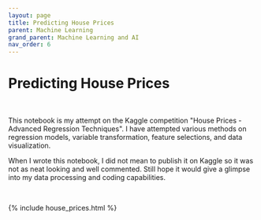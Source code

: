 ```yaml
---
layout: page
title: Predicting House Prices
parent: Machine Learning
grand_parent: Machine Learning and AI
nav_order: 6
---
```


# Predicting House Prices

<br />

This notebook is my attempt on the Kaggle competition "House Prices - Advanced Regression Techniques". I have attempted various methods on regression models, variable transformation, feature selections, and data visualization.

When I wrote this notebook, I did not mean to publish it on Kaggle so it was not as neat looking and well commented. Still hope it would give a glimpse into my data processing and coding capabilities.

<br />

{% include house_prices.html %}